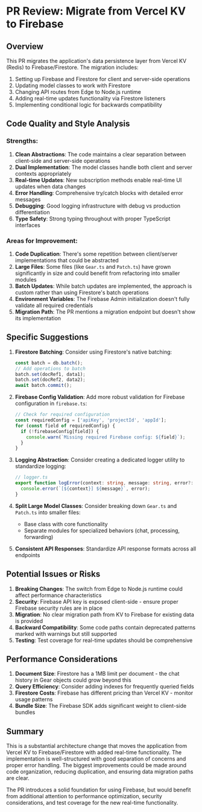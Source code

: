 # PR Review: Migrate from Vercel KV to Firebase

## Overview
This PR migrates the application's data persistence layer from Vercel KV (Redis) to Firebase/Firestore. The migration includes:

1. Setting up Firebase and Firestore for client and server-side operations
2. Updating model classes to work with Firestore
3. Changing API routes from Edge to Node.js runtime
4. Adding real-time updates functionality via Firestore listeners
5. Implementing conditional logic for backwards compatibility

## Code Quality and Style Analysis

### Strengths:
1. **Clean Abstractions**: The code maintains a clear separation between client-side and server-side operations
2. **Dual Implementation**: The model classes handle both client and server contexts appropriately
3. **Real-time Updates**: New subscription methods enable real-time UI updates when data changes
4. **Error Handling**: Comprehensive try/catch blocks with detailed error messages
5. **Debugging**: Good logging infrastructure with debug vs production differentiation
6. **Type Safety**: Strong typing throughout with proper TypeScript interfaces

### Areas for Improvement:
1. **Code Duplication**: There's some repetition between client/server implementations that could be abstracted
2. **Large Files**: Some files (like `Gear.ts` and `Patch.ts`) have grown significantly in size and could benefit from refactoring into smaller modules
3. **Batch Updates**: While batch updates are implemented, the approach is custom rather than using Firestore's batch operations
4. **Environment Variables**: The Firebase Admin initialization doesn't fully validate all required credentials
5. **Migration Path**: The PR mentions a migration endpoint but doesn't show its implementation

## Specific Suggestions

1. **Firestore Batching**: Consider using Firestore's native batching:
   ```typescript
   const batch = db.batch();
   // Add operations to batch
   batch.set(docRef1, data1);
   batch.set(docRef2, data2);
   await batch.commit();
   ```

2. **Firebase Config Validation**: Add more robust validation for Firebase configuration in `firebase.ts`:
   ```typescript
   // Check for required configuration
   const requiredConfig = ['apiKey', 'projectId', 'appId'];
   for (const field of requiredConfig) {
     if (!firebaseConfig[field]) {
       console.warn(`Missing required Firebase config: ${field}`);
     }
   }
   ```

3. **Logging Abstraction**: Consider creating a dedicated logger utility to standardize logging:
   ```typescript
   // logger.ts
   export function logError(context: string, message: string, error?: any) {
     console.error(`[${context}] ${message}`, error);
   }
   ```

4. **Split Large Model Classes**: Consider breaking down `Gear.ts` and `Patch.ts` into smaller files:
   - Base class with core functionality
   - Separate modules for specialized behaviors (chat, processing, forwarding)

5. **Consistent API Responses**: Standardize API response formats across all endpoints

## Potential Issues or Risks

1. **Breaking Changes**: The switch from Edge to Node.js runtime could affect performance characteristics
2. **Security**: Firebase API key is exposed client-side - ensure proper Firebase security rules are in place
3. **Migration**: No clear migration path from KV to Firebase for existing data is provided
4. **Backward Compatibility**: Some code paths contain deprecated patterns marked with warnings but still supported
5. **Testing**: Test coverage for real-time updates should be comprehensive

## Performance Considerations

1. **Document Size**: Firestore has a 1MB limit per document - the chat history in Gear objects could grow beyond this
2. **Query Efficiency**: Consider adding indexes for frequently queried fields
3. **Firestore Costs**: Firebase has different pricing than Vercel KV - monitor usage patterns
4. **Bundle Size**: The Firebase SDK adds significant weight to client-side bundles

## Summary

This is a substantial architecture change that moves the application from Vercel KV to Firebase/Firestore with added real-time functionality. The implementation is well-structured with good separation of concerns and proper error handling. The biggest improvements could be made around code organization, reducing duplication, and ensuring data migration paths are clear. 

The PR introduces a solid foundation for using Firebase, but would benefit from additional attention to performance optimization, security considerations, and test coverage for the new real-time functionality.